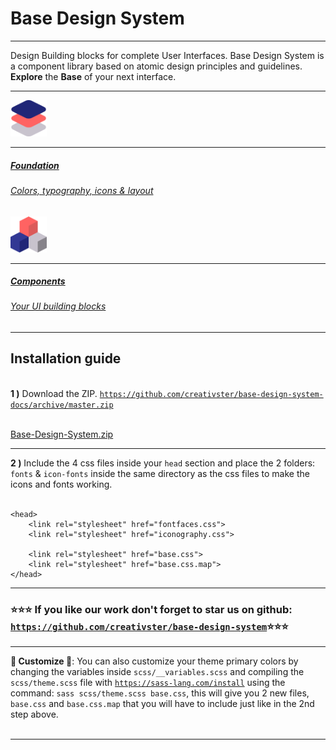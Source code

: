 <h1 class="h1 font-secondary">Base Design System</h1>
<hr class="border-bottom">

<p class="font-primary">
    <span class="font-weight-bold">Design Building blocks for complete User Interfaces</span>. Base Design System is a component library based on atomic design principles and guidelines. <strong class="font-weight-bold">Explore</strong> the <strong class="font-weight-bold">Base</strong> of your next interface.
</p>
<hr class="border-bottom">

<div class="row">
    <div class="col">
        <a href="#/color">
            <div class="box bg-muted shadow p-5">
                    <img src="media/layers.svg" width="58" class="img-fluid"/>
                    <hr>
                    <h5 class="h5 text-primary">Foundation</h5>
                    <h6 class="text-primary">Colors, typography, icons & layout</h6>
            </div>
        </a>
    </div>
    <div class="col">
        <a href="#/alert">
            <div class="box bg-muted shadow p-5">
                <img src="media/cube.svg" width="58" class="img-fluid"/>
                <hr>
                <h5 class="h5 text-primary">Components</h5>
                <h6 class="text-primary">Your UI building blocks</h6>
            </div>
        </a>
    </div>
</div>

<hr class="border-bottom">

<h2 class="h4">Installation guide</h2><br>

<div><strong>1 )</strong> Download the ZIP. <code><a target="_blank" class="underline" href="https://creativster.com/products/base-design-system">https://github.com/creativster/base-design-system-docs/archive/master.zip</a></code></div><br>

<a href="https://creativster.com/products/base-design-system" class="card bg-white shadow-hover" target="_blank"><span class="text-primary font-weight-bold font-primary">Base-Design-System.zip</span></a>

<hr class="border-bottom">

<div><strong>2 )</strong> Include the 4 css files inside your <code>head</code> section and place the 2 folders: <code>fonts</code> & <code>icon-fonts</code> inside the same directory as the css files to make the icons and fonts working.</div><br>

    <head>
        <link rel="stylesheet" href="fontfaces.css">
        <link rel="stylesheet" href="iconography.css">

        <link rel="stylesheet" href="base.css">
        <link rel="stylesheet" href="base.css.map">
    </head>
<hr class="border-bottom">

<h3 class="text-center h6">⭐⭐⭐ If you like our work don't forget to star us on github: <code><a target="_blank" class="underline" href="https://github.com/creativster/base-design-system">https://github.com/creativster/base-design-system</a></code>⭐⭐⭐</h3>

<hr class="border-bottom">

<div><strong class="text-primary">🎨 Customize 🎨</strong>: You can also customize your theme primary colors by changing the variables inside <code>scss/__variables.scss</code> and compiling the <code>scss/theme.scss</code> file with <code><a class="underline" href="https://sass-lang.com/install" target="_blank">https://sass-lang.com/install</a></code> using the command: <code>sass scss/theme.scss base.css</code>, this will give you 2 new files, <code>base.css</code> and <code>base.css.map</code> that you will have to include just like in the 2nd step above.</div><br>

<hr class="border-bottom">
